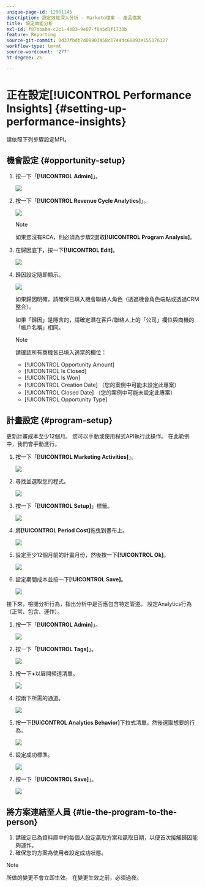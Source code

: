```yaml
---
unique-page-id: 12981145
description: 設定效能深入分析 — Marketo檔案 — 產品檔案
title: 設定效能分析
exl-id: f87bbaba-c2c1-4b83-9e07-f8a5d1f1738b
feature: Reporting
source-git-commit: 0d37fbdb7d08901458c1744dc68893e155176327
workflow-type: tm+mt
source-wordcount: '277'
ht-degree: 2%

---
```


# 正在設定[!UICONTROL Performance Insights] {#setting-up-performance-insights}

請依照下列步驟設定MPI。

## 機會設定 {#opportunity-setup}

1. 按一下「**[!UICONTROL Admin]**」。

   ![](assets/admin.png)

1. 按一下「**[!UICONTROL Revenue Cycle Analytics]**」。

   ![](assets/two-2.png)

   >[!NOTE]
   >
   >如果您沒有RCA，則必須為步驟2選取&#x200B;**[!UICONTROL Program Analysis]**。

1. 在歸因底下，按一下&#x200B;**[!UICONTROL Edit]**。

   ![](assets/three-1.png)

1. 歸因設定隨即顯示。

   ![](assets/four-2.png)

   如果歸因明確，請確保已填入機會聯絡人角色（透過機會角色端點或透過CRM整合）。

   如果「歸因」是隱含的，請確定潛在客戶/聯絡人上的「公司」欄位與商機的「帳戶名稱」相同。

   >[!NOTE]
   >
   >請確認所有商機皆已填入適當的欄位：
   >
   >* [!UICONTROL Opportunity Amount]
   >* [!UICONTROL Is Closed]
   >* [!UICONTROL Is Won]
   >* [!UICONTROL Creation Date] （您的案例中可能未設定此專案）
   >* [!UICONTROL Closed Date] （您的案例中可能未設定此專案）
   >* [!UICONTROL Opportunity Type]

## 計畫設定 {#program-setup}

更新計畫成本至少12個月。 您可以手動或使用程式API執行此操作。 在此範例中，我們會手動進行。

1. 按一下「**[!UICONTROL Marketing Activities]**」。

   ![](assets/ma.png)

1. 尋找並選取您的程式。

   ![](assets/select-program.png)

1. 按一下「**[!UICONTROL Setup]**」標籤。

   ![](assets/setup-tab.png)

1. 將&#x200B;**[!UICONTROL Period Cost]**&#x200B;拖曳到畫布上。

   ![](assets/period-cost.png)

1. 設定至少12個月前的計畫月份，然後按一下&#x200B;**[!UICONTROL Ok]**。

   ![](assets/set-period.png)

1. 設定期間成本並按一下&#x200B;**[!UICONTROL Save]**。

   ![](assets/set-cost.png)

接下來，檢閱分析行為，指出分析中是否應包含特定管道。 設定Analytics行為（正常、包含、運作）。

1. 按一下「**[!UICONTROL Admin]**」。

   ![](assets/admin.png)

1. 按一下「**[!UICONTROL Tags]**」。

   ![](assets/tags.png)

1. 按一下&#x200B;**+**&#x200B;以展開頻道清單。

   ![](assets/channel.png)

1. 按兩下所需的通道。

   ![](assets/channel-click.png)

1. 按一下&#x200B;**[!UICONTROL Analytics Behavior]**&#x200B;下拉式清單，然後選取想要的行為。

   ![](assets/edit-channel.png)

1. 設定成功標準。

   ![](assets/success.png)

1. 按一下「**[!UICONTROL Save]**」。

   ![](assets/save.png)

## 將方案連結至人員 {#tie-the-program-to-the-person}

1. 請確定已為資料庫中的每個人設定贏取方案和贏取日期，以便首次接觸歸因能夠運作。
1. 確保您的方案為使用者設定成功狀態。

>[!NOTE]
>
>所做的變更不會立即生效。 在變更生效之前，必須過夜。
